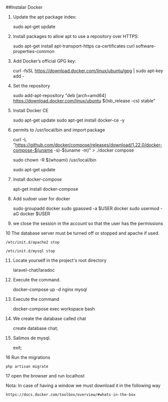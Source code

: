 ##Instalar Docker

1. Update the apt package index:
	
	sudo apt-get update

2. Install packages to allow apt to use a repository over HTTPS:

	sudo apt-get install apt-transport-https ca-certificates curl software-properties-common

3. Add Docker’s official GPG key:

	curl -fsSL https://download.docker.com/linux/ubuntu/gpg | sudo apt-key add -

4. Set the repository

	sudo add-apt-repository "deb [arch=amd64] https://download.docker.com/linux/ubuntu $(lsb_release -cs) stable"
	
5. Install Docker CE
	
	sudo apt-get update
	sudo apt-get install docker-ce -y
 
6. permits to /usr/local/bin and import package
	
	curl -L "https://github.com/docker/compose/releases/download/1.22.0/docker-compose-$(uname -s)-$(uname -m)" > ./docker		compose
	
	sudo chown -R $(whoami) /usr/local/bin
	
	sudo apt-get update

7. Install docker-compose

	apt-get install docker-compose

8. Add sudoer user for docker
	
	sudo groupadd docker
	sudo gpasswd -a $USER docker
	sudo usermod -aG docker $USER
  
9. we close the session in the account so that the user has the permissions

10 The database server must be turned off or stopped and apache if used.

	/etc/init.d/apache2 stop

	/etc/init.d/mysql stop

11. Locate yourself in the project's root directory

	laravel-chat/laradoc

12. Execute the command.

	docker-compose up -d nginx mysql

13. Execute the command

	docker-compose exec workspace bash

14. We create the database called chat

	create database chat;

15. Salimos de mysql.

	exit;

16 Run the migrations

	php artisan migrate

17 open the browser and run localhost

Nota: In case of having a window we must download it in the following way

	https://docs.docker.com/toolbox/overview/#whats-in-the-box



